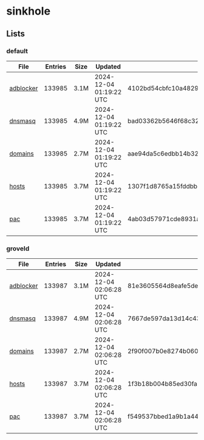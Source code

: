 # sinkhole

## Lists

### default

|File|Entries|Size|Updated|Hash|
|-|-|-|-|-|
|[adblocker](https://raw.githubusercontent.com/groveld/sinkhole/lists/default/adblocker.txt)|133985|3.1M|2024-12-04 01:19:22 UTC|4102bd54cbfc10a482926ea8c9aba75c5a95d9ad134d23ce136e6c2c3c35edfc|
|[dnsmasq](https://raw.githubusercontent.com/groveld/sinkhole/lists/default/dnsmasq.txt)|133985|4.9M|2024-12-04 01:19:22 UTC|bad03362b5646f68c3292b1a4f17bf4ed5b21ca909db14798e5697498f44399e|
|[domains](https://raw.githubusercontent.com/groveld/sinkhole/lists/default/domains.txt)|133985|2.7M|2024-12-04 01:19:22 UTC|aae94da5c6edbb14b3271aa0bb4e4ebf6ee3561d907f95d5859755ff07550e7f|
|[hosts](https://raw.githubusercontent.com/groveld/sinkhole/lists/default/hosts.txt)|133985|3.7M|2024-12-04 01:19:22 UTC|1307f1d8765a15fddbb417484e72301180a20abc228fa5f11a5d1cc13504e9c6|
|[pac](https://raw.githubusercontent.com/groveld/sinkhole/lists/default/pac.txt)|133985|3.7M|2024-12-04 01:19:22 UTC|4ab03d57971cde8931a61afc0a68fa414cdc28c8b92f8050ef9fcafafbb00f90|

### groveld

|File|Entries|Size|Updated|Hash|
|-|-|-|-|-|
|[adblocker](https://raw.githubusercontent.com/groveld/sinkhole/lists/groveld/adblocker.txt)|133987|3.1M|2024-12-04 02:06:28 UTC|81e3605564d8eafe5dec252f384b352e8c0b5ccf2864ef1081cbdc317199b18f|
|[dnsmasq](https://raw.githubusercontent.com/groveld/sinkhole/lists/groveld/dnsmasq.txt)|133987|4.9M|2024-12-04 02:06:28 UTC|7667de597da13d14c43ce27ae2c15184aa83d1a22eeb23cdacef77f60d1f004b|
|[domains](https://raw.githubusercontent.com/groveld/sinkhole/lists/groveld/domains.txt)|133987|2.7M|2024-12-04 02:06:28 UTC|2f90f007b0e8274b06085081f31de01e94176167de32e71819074841efb050f9|
|[hosts](https://raw.githubusercontent.com/groveld/sinkhole/lists/groveld/hosts.txt)|133987|3.7M|2024-12-04 02:06:28 UTC|1f3b18b004b85ed30fa81b1653e488de8d9f36cf0288032e7a00db1718e858b8|
|[pac](https://raw.githubusercontent.com/groveld/sinkhole/lists/groveld/pac.txt)|133987|3.7M|2024-12-04 02:06:28 UTC|f549537bbed1a9b1a44952c2a304a6661f55806c5b778f52a33e13bceef54ed4|
